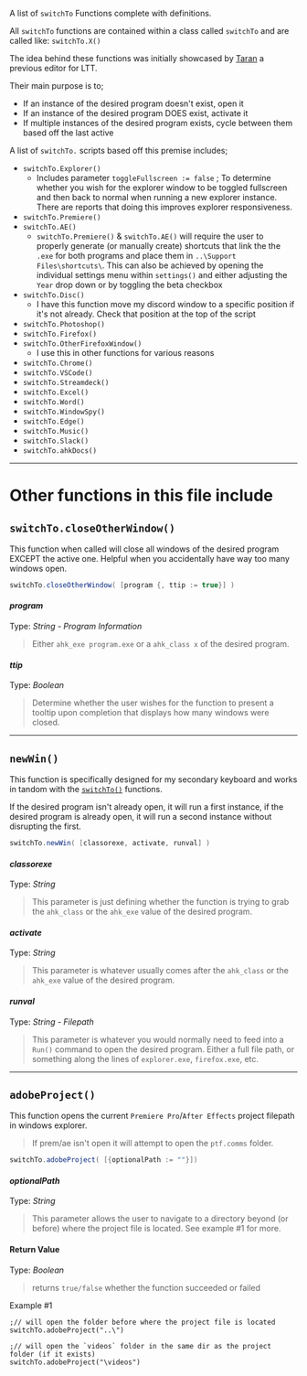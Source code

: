 A list of `switchTo` Functions complete with definitions.

All `switchTo` functions are contained within a class called `switchTo` and are called like: `switchTo.X()`

The idea behind these functions was initially showcased by [Taran](https://github.com/TaranVH/2nd-keyboard) a previous editor for LTT.

Their main purpose is to;

* If an instance of the desired program doesn't exist, open it
* If an instance of the desired program DOES exist, activate it
* If multiple instances of the desired program exists, cycle between them based off the last active

A list of `switchTo.` scripts based off this premise includes;

* `switchTo.Explorer()`
    * Includes parameter `toggleFullscreen := false` ; To determine whether you wish for the explorer window to be toggled fullscreen and then back to normal when running a new explorer instance. There are reports that doing this improves explorer responsiveness.
* `switchTo.Premiere()`
* `switchTo.AE()`
    * `switchTo.Premiere()` & `switchTo.AE()` will require the user to properly generate (or manually create) shortcuts that link the the `.exe` for both programs and place them in `..\Support Files\shortcuts\`. This can also be achieved by opening the individual settings menu within `settings()` and either adjusting the `Year` drop down or by toggling the beta checkbox
* `switchTo.Disc()`
    * I have this function move my discord window to a specific position if it's not already. Check that position at the top of the script
* `switchTo.Photoshop()`
* `switchTo.Firefox()`
* `switchTo.OtherFirefoxWindow()`
    * I use this in other functions for various reasons
* `switchTo.Chrome()`
* `switchTo.VSCode()`
* `switchTo.Streamdeck()`
* `switchTo.Excel()`
* `switchTo.Word()`
* `switchTo.WindowSpy()`
* `switchTo.Edge()`
* `switchTo.Music()`
* `switchTo.Slack()`
* `switchTo.ahkDocs()`
***

# Other functions in this file include

## `switchTo.closeOtherWindow()`
This function when called will close all windows of the desired program EXCEPT the active one. Helpful when you accidentally have way too many windows open.
```c#
switchTo.closeOtherWindow( [program {, ttip := true}] )
```
#### *program*
Type: *String - Program Information*
> Either `ahk_exe program.exe` or a `ahk_class x` of the desired program.

#### *ttip*
Type: *Boolean*
> Determine whether the user wishes for the function to present a tooltip upon completion that displays how many windows were closed.
***

## `newWin()`
This function is specifically designed for my secondary keyboard and works in tandom with the [`switchTo()`](https://github.com/Tomshiii/ahk/wiki/switchTo-Functions) functions.

If the desired program isn't already open, it will run a first instance, if the desired program is already open, it will run a second instance without disrupting the first.
```c#
switchTo.newWin( [classorexe, activate, runval] )
```
#### *classorexe*
Type: *String*
> This parameter is just defining whether the function is trying to grab the `ahk_class` or the `ahk_exe` value of the desired program.

#### *activate*
Type: *String*
> This parameter is whatever usually comes after the `ahk_class` or the `ahk_exe` value of the desired program.

#### *runval*
Type: *String - Filepath*
> This parameter is whatever you would normally need to feed into a `Run()` command to open the desired program. Either a full file path, or something along the lines of `explorer.exe`, `firefox.exe`, etc.
***

## `adobeProject()`
This function opens the current `Premiere Pro`/`After Effects` project filepath in windows explorer.
> If prem/ae isn't open it will attempt to open the `ptf.comms` folder.
```c#
switchTo.adobeProject( [{optionalPath := ""}])
```
#### *optionalPath*
Type: *String*
> This parameter allows the user to navigate to a directory beyond (or before) where the project file is located. See example #1 for more.

#### Return Value
Type: *Boolean*
> returns `true/false` whether the function succeeded or failed

Example #1
```ahk
;// will open the folder before where the project file is located
switchTo.adobeProject("..\")

;// will open the `videos` folder in the same dir as the project folder (if it exists)
switchTo.adobeProject("\videos")
```